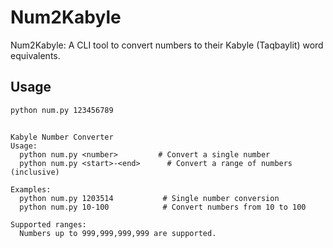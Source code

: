 # Num2Kabyle
Num2Kabyle: A CLI tool to convert numbers to their Kabyle (Taqbaylit) word equivalents.

## Usage

```bash
python num.py 123456789
```

```

Kabyle Number Converter
Usage:
  python num.py <number>         # Convert a single number
  python num.py <start>-<end>      # Convert a range of numbers (inclusive)

Examples:
  python num.py 1203514           # Single number conversion
  python num.py 10-100            # Convert numbers from 10 to 100

Supported ranges:
  Numbers up to 999,999,999,999 are supported.
```
